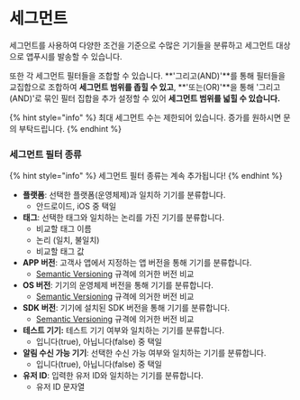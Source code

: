 # 세그먼트

세그먼트를 사용하여 다양한 조건을 기준으로 수많은 기기들을 분류하고 세그먼트 대상으로 앱푸시를 발송할 수 있습니다.

또한 각 세그먼트 필터들을 조합할 수 있습니다. **'그리고(AND)'**를 통해 필터들을 교집합으로 조합하여 **세그먼트 범위를 좁힐 수 있고**, **'또는(OR)'**을 통해 '그리고(AND)'로 묶인 필터 집합을 추가 설정할 수 있어 **세그먼트 범위를 넓힐 수 있습니다.**

{% hint style="info" %}
최대 세그먼트 수는 제한되어 있습니다. 증가를 원하시면 문의 부탁드립니다.
{% endhint %}

### **세그먼트 필터 종류**

{% hint style="info" %}
세그먼트 필터 종류는 계속 추가됩니다!
{% endhint %}

* **플랫폼**: 선택한 플랫폼(운영체제)과 일치하 기기를 분류합니다.
  * 안드로이드, iOS 중 택일
* **태그**: 선택한 태그와 일치하는 논리를 가진 기기를 분류합니다.
  * 비교할 태그 이름
  * 논리 (일치, 불일치)
  * 비교할 태그 값
* **APP 버전**: 고객사 앱에서 지정하는 앱 버전을 통해 기기를 분류합니다.
  * [Semantic Versioning](https://semver.org) 규격에 의거한 버전 비교
* **OS 버전**: 기기의 운영체제 버전을 통해 기기를 분류합니다.
  * [Semantic Versioning](https://semver.org) 규격에 의거한 버전 비교
* **SDK 버전**: 기기에 설치된 SDK 버전을 통해 기기를 분류합니다.
  * [Semantic Versioning](https://semver.org) 규격에 의거한 버전 비교
* **테스트 기기:** 테스트 기기 여부와 일치하는 기기를 분류합니다.
  * 입니다(true), 아닙니다(false) 중 택일
* **알림 수신 가능 기기**: 선택한 수신 가능 여부와 일치하는 기기를 분류합니다.
  * 입니다(true), 아닙니다(false) 중 택일
* **유저 ID**: 입력한 유저 ID와 일치하는 기기를 분류합니다.
  * 유저 ID 문자열
